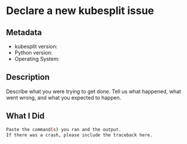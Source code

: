 # Declare a new kubesplit issue

## Metadata

* kubesplit version:
* Python version:
* Operating System:

## Description

Describe what you were trying to get done.
Tell us what happened, what went wrong, and what you expected to happen.

## What I Did

```bash
Paste the command(s) you ran and the output.
If there was a crash, please include the traceback here.
```
